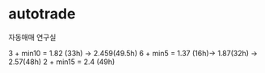 # autotrade
자동매매 연구실

3 + min10 = 1.82 (33h) -> 2.459(49.5h)
6 + min5 = 1.37 (16h)-> 1.87(32h) -> 2.57(48h)
2 + min15 = 2.4 (49h)
